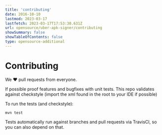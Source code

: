 ```yaml
---
title: 'contributing'
date: 2016-10-10
lastmod: 2023-03-17
lastfetch: 2023-03-17T17:53:30.631Z
url: opensource/uber-apk-signer/contributing
showSummary: false
showTableOfContents: false
type: opensource-additional
---
```

# Contributing

We ❤ pull requests from everyone.

If possible proof features and bugfixes with unit tests.
This repo validates against checkstyle (import the xml found in the root to your IDE if possible)

To run the tests (and checkstyle):

```shell
mvn test
```

Tests automatically run against branches and pull requests
via TravisCI, so you can also depend on that.
